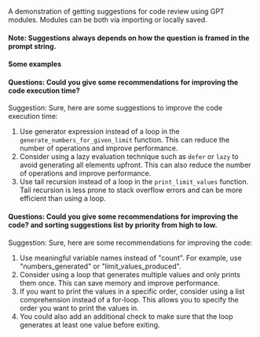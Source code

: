 A demonstration of getting suggestions for code review using GPT modules.
Modules can be both via importing or locally saved.

#### Note: Suggestions always depends on how the question is framed in the prompt string.

#### Some examples

#### Questions: Could you give some recommendations for improving the code execution time?

Suggestion:  Sure, here are some suggestions to improve the code execution time:
1. Use generator expression instead of a loop in the `generate_numbers_for_given_limit` function. This can reduce the number of operations and improve performance.
2. Consider using a lazy evaluation technique such as `defer` or `lazy` to avoid generating all elements upfront. This can also reduce the number of operations and improve performance.
3. Use tail recursion instead of a loop in the `print_limit_values` function. Tail recursion is less prone to stack overflow errors and can be more efficient than using a loop.

#### Questions: Could you give some recommendations for improving the code? and sorting suggestions list by priority from high to low.

Suggestion:  Sure, here are some recommendations for improving the code:
1. Use meaningful variable names instead of "count". For example, use "numbers_generated" or "limit_values_produced".
2. Consider using a loop that generates multiple values and only prints them once. This can save memory and improve performance.
3. If you want to print the values in a specific order, consider using a list comprehension instead of a for-loop. This allows you to specify the order you want to print the values in.
4. You could also add an additional check to make sure that the loop generates at least one value before exiting.
